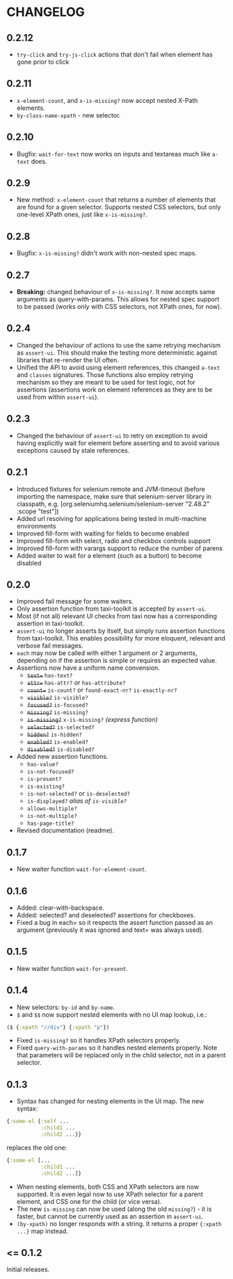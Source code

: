 # CHANGELOG

## 0.2.12

- `try-click` and `try-js-click` actions that don't fail when element has gone prior to click

## 0.2.11

- `x-element-count`, and `x-is-missing?` now accept nested X-Path elements.
- `by-class-name-xpath` - new selector.

## 0.2.10

- Bugfix: `wait-for-text` now works on inputs and textareas much like `a-text` does.

## 0.2.9

- New method: `x-element-count` that returns a number of elements that are found for a given selector. Supports nested CSS selectors, but only one-level XPath ones, just like `x-is-missing?`.

## 0.2.8

- Bugfix: `x-is-missing?` didn't work with non-nested spec maps.

## 0.2.7

- **Breaking:** changed behaviour of `x-is-missing?`. It now accepts same arguments as query-with-params. This allows for nested spec support to be passed (works only with CSS selectors, not XPath ones, for now).

## 0.2.4

- Changed the behaviour of actions to use the same retrying mechanism as `assert-ui`. This should make the testing more deterministic against libraries that re-render the UI often.
- Unified the API to avoid using element references, this changed `a-text` and `classes` signatures. Those functions also employ retrying mechanism so they are meant to be used
  for test logic, not for assertions (assertions work on element references as they are to be used from within `assert-ui`).

## 0.2.3

- Changed the behaviour of `assert-ui` to retry on exception to avoid having explicitly wait for element before asserting and to avoid various exceptions caused by stale references.

## 0.2.1

- Introduced fixtures for selenium remote and JVM-timeout (before importing the namespace, make sure that selenium-server library in classpath, e.g. [org.seleniumhq.selenium/selenium-server "2.48.2" :scope "test"])
- Added url resolving for applications being tested in multi-machine environments
- Improved fill-form with waiting for fields to become enabled
- Improved fill-form with select, radio and checkbox controls support
- Improved fill-form with varargs support to reduce the number of parens
- Added waiter to wait for a element (such as a button) to become disabled

## 0.2.0

- Improved fail message for some waiters.
- Only assertion function from taxi-toolkit is accepted by `assert-ui`.
- Most (if not all) relevant UI checks from taxi now has a corresponding assertion in taxi-toolkit.
- `assert-ui` no longer asserts by itself, but simply runs assertion functions from taxi-toolkit. This enables possibility for more eloquent, relevant and verbose fail messages.
- `each` may now be called with either 1 argument or 2 arguments, depending on if the assertion is simple or requires an expected value.
- Assertions now have a uniform name convension.
  - ~~`text=`~~ `has-text?`
  - ~~`attr=`~~ `has-attr?` or `has-attribute?`
  - ~~`count=`~~ `is-count?` or `found-exact-nr?` `is-exactly-nr?`
  - ~~`visible?`~~ `is-visible?`
  - ~~`focused?`~~ `is-focused?`
  - ~~`missing?`~~ `is-missing?`
  - ~~`is-missing?`~~ `x-is-missing?` _(express function)_
  - ~~`selected?`~~ `is-selected?`
  - ~~`hidden?`~~ `is-hidden?`
  - ~~`enabled?`~~ `is-enabled?`
  - ~~`disabled?`~~ `is-disabled?`
- Added new assertion functions.
  - `has-value?`
  - `is-not-focused?`
  - `is-present?`
  - `is-existing?`
  - `is-not-selected?` or `is-deselected?`
  - `is-displayed?` _alias of `is-visible?`_
  - `allows-multiple?`
  - `is-not-multiple?`
  - `has-page-title?`
- Revised documentation (readme).

## 0.1.7

- New waiter function `wait-for-element-count`.

## 0.1.6

- Added: clear-with-backspace.
- Added: selected? and deselected? assertions for checkboxes.
- Fixed a bug in each= so it respects the assert function passed as an argument (previously it was ignored and text= was always used).

## 0.1.5

- New waiter function `wait-for-present`.

## 0.1.4

- New selectors: `by-id` and `by-name`.
- `$` and `$$` now support nested elements with no UI map lookup, i.e.:

```clojure
($ {:xpath "//div"} {:xpath "p"})
```

- Fixed `is-missing?` so it handles XPath selectors properly.
- Fixed `query-with-params` so it handles nested elements properly. Note that parameters will be replaced only in the
child selector, not in a parent selector.

## 0.1.3

- Syntax has changed for nesting elements in the UI map. The new syntax:
```clojure
{:some-el {:self ...
           :child1 ...
           :child2 ...}}
```

replaces the old one:

```clojure
{:some-el [...
           :child1 ...
           :child2 ...]}

```

- When nesting elements, both CSS and XPath selectors are now supported. It is even legal now to use XPath selector for
a parent element, and CSS one for the child (or vice versa).
- The new `is-missing` can now be used (along the old `missing?`) - it is faster, but cannot be currently used as an
assertion in `assert-ui`.
- `(by-xpath)` no longer responds with a string. It returns a proper `{:xpath ...}` map instead.

## <= 0.1.2

Initial releases.
